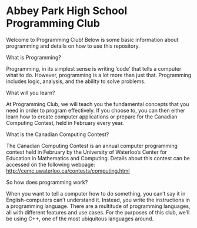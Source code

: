 # Abbey Park High School Programming Club

Welcome to Programming Club! Below is some basic information about programming and details on how to use this repository.

What is Programming?

Programming, in its simplest sense is writing ‘code’ that tells a computer what to do. However, programming is a lot more than just that. Programming includes logic, analysis, and the ability to solve problems.

What will you learn?

At Programming Club, we will teach you the fundamental concepts that you need in order to program effectively. If you choose to, you can then either learn how to create computer applications or prepare for the Canadian Computing Contest, held in February every year.

What is the Canadian Computing Contest?

The Canadian Computing Contest is an annual computer programming contest held in February by the University of Waterloo’s Center for Education in Mathematics and Computing. Details about this contest can be accessed on the following webpage: http://cemc.uwaterloo.ca/contests/computing.html

So how does programming work?

When you want to tell a computer how to do something, you can’t say it in English-computers can’t understand it. Instead, you write the instructions in a programming language. There are a multitude of programming languages, all with different features and use cases. For the purposes of this club, we’ll be using C++, one of the most ubiquitous languages around.
